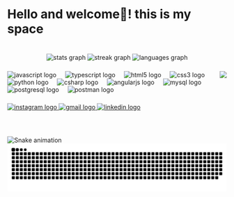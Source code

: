<h1 align="left">Hello and welcome👋! this is my space</h1>

###

<br clear="both">

<div align="center">
  <img src="https://github-readme-stats.vercel.app/api?username=wagnerjaco&hide_title=false&hide_rank=false&show_icons=true&include_all_commits=true&count_private=true&disable_animations=false&theme=vue-dark&locale=en&hide_border=false" height="150" alt="stats graph"  />
  <img src="https://streak-stats.demolab.com?user=wagnerjaco&locale=en&mode=daily&theme=vue-dark&hide_border=false&border_radius=5" height="150" alt="streak graph"  />
  <img src="https://github-readme-stats.vercel.app/api/top-langs?username=wagnerjaco&locale=en&hide_title=false&layout=compact&card_width=320&langs_count=5&theme=vue-dark&hide_border=false" height="150" alt="languages graph"  />
</div>

###

<img align="right" height="150" src="https://i.makeagif.com/media/1-01-2021/tJi_ie.gif"  />

###

<div align="left">
  <img src="https://cdn.jsdelivr.net/gh/devicons/devicon/icons/javascript/javascript-original.svg" height="30" alt="javascript logo"  />
  <img width="12" />
  <img src="https://cdn.jsdelivr.net/gh/devicons/devicon/icons/typescript/typescript-original.svg" height="30" alt="typescript logo"  />
  <img width="12" />
  <img src="https://cdn.jsdelivr.net/gh/devicons/devicon/icons/html5/html5-original.svg" height="30" alt="html5 logo"  />
  <img width="12" />
  <img src="https://cdn.jsdelivr.net/gh/devicons/devicon/icons/css3/css3-original.svg" height="30" alt="css3 logo"  />
  <img width="12" />
  <img src="https://cdn.jsdelivr.net/gh/devicons/devicon/icons/python/python-original.svg" height="30" alt="python logo"  />
  <img width="12" />
  <img src="https://cdn.jsdelivr.net/gh/devicons/devicon/icons/csharp/csharp-original.svg" height="30" alt="csharp logo"  />
  <img width="12" />
  <img src="https://cdn.jsdelivr.net/gh/devicons/devicon/icons/angularjs/angularjs-original.svg" height="30" alt="angularjs logo"  />
  <img width="12" />
  <img src="https://cdn.jsdelivr.net/gh/devicons/devicon/icons/mysql/mysql-original.svg" height="30" alt="mysql logo"  />
  <img width="12" />
  <img src="https://cdn.jsdelivr.net/gh/devicons/devicon/icons/postgresql/postgresql-original.svg" height="30" alt="postgresql logo"  />
  <img width="12" />
  <img src="https://cdn.simpleicons.org/postman/FF6C37" height="30" alt="postman logo"  />
</div>

###

<div align="left">
  <a href="https://www.instagram.com/wagner.jaco/" target="_blank">
    <img src="https://img.shields.io/static/v1?message=Instagram&logo=instagram&label=&color=E4405F&logoColor=white&labelColor=0077B5&style=for-the-badge" height="35" alt="instagram logo"  />
  </a>
  <a href="mailto:wagnerjaco@gmail.com" target="_blank">
    <img src="https://img.shields.io/static/v1?message=Gmail&logo=gmail&label=&color=D14836&logoColor=white&labelColor=E4405F&style=for-the-badge" height="35" alt="gmail logo"  />
  </a>
  <a href="https://www.linkedin.com/in/wagner-antunes-1664ab127/" target="_blank">
    <img src="https://img.shields.io/static/v1?message=LinkedIn&logo=linkedin&label=&color=0077B5&logoColor=white&labelColor=D14836&style=for-the-badge" height="35" alt="linkedin logo"  />
  </a>
</div>

###

<br clear="both">

<img src="https://raw.githubusercontent.com/wagnerjaco/wagnerjaco/output/snake.svg" alt="Snake animation" />

<picture>
  <source
    media="(prefers-color-scheme: dark)"
    srcset="
      https://raw.githubusercontent.com/platane/snk/output/github-contribution-grid-snake-dark.svg
    "
  />
  <source
    media="(prefers-color-scheme: light)"
    srcset="
      https://raw.githubusercontent.com/platane/snk/output/github-contribution-grid-snake.svg
    "
  />
  <img
    alt="github contribution grid snake animation"
    src="https://raw.githubusercontent.com/platane/snk/output/github-contribution-grid-snake.svg"
  />
</picture>

###